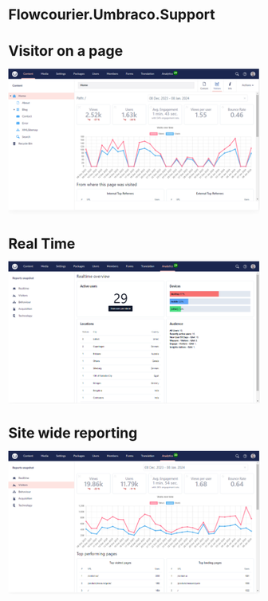# Flowcourier.Umbraco.Support
# Visitor on a page
![Visitors - page specific reporting](images/visitors-page-specific-reporting.png)

# Real Time
![Real Time](images/analytics-realtime.png)

# Site wide reporting
![Visitors -  Site wide reporting](images/analytics-site-wide-reports.png)

